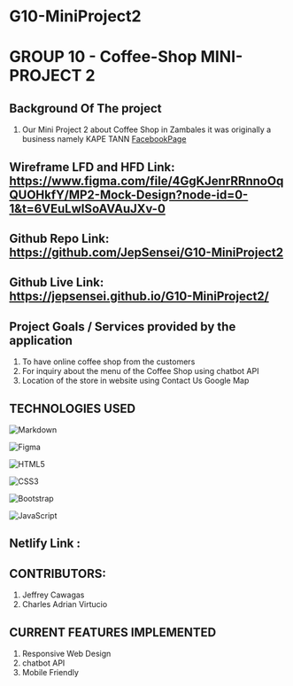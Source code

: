 ﻿# G10-MiniProject2

# GROUP 10 - Coffee-Shop MINI-PROJECT 2

## Background Of The project
1. Our Mini Project 2 about Coffee Shop in Zambales it was originally a business namely KAPE TANN [FacebookPage](https://www.facebook.com/kapetanncoffee) 

## Wireframe LFD and HFD Link: https://www.figma.com/file/4GgKJenrRRnnoOqQUOHkfY/MP2-Mock-Design?node-id=0-1&t=6VEuLwISoAVAuJXv-0

## Github Repo Link: https://github.com/JepSensei/G10-MiniProject2

## Github Live Link: https://jepsensei.github.io/G10-MiniProject2/

## Project Goals / Services provided by the application

1. To have online coffee shop from the customers
2. For inquiry about the menu of the Coffee Shop using chatbot API
3. Location of the store in website using Contact Us Google Map

## TECHNOLOGIES USED

![Markdown](https://img.shields.io/badge/markdown-%23000000.svg?style=for-the-badge&logo=markdown&logoColor=white)

![Figma](https://img.shields.io/badge/figma-%23F24E1E.svg?style=for-the-badge&logo=figma&logoColor=white)

![HTML5](https://img.shields.io/badge/html5-%23E34F26.svg?style=for-the-badge&logo=html5&logoColor=white)

![CSS3](https://img.shields.io/badge/css3-%231572B6.svg?style=for-the-badge&logo=css3&logoColor=white)

![Bootstrap](https://img.shields.io/badge/bootstrap-%23563D7C.svg?style=for-the-badge&logo=bootstrap&logoColor=white)

![JavaScript](https://img.shields.io/badge/javascript-%23323330.svg?style=for-the-badge&logo=javascript&logoColor=%23F7DF1E)

## Netlify Link : 

## CONTRIBUTORS:

1. Jeffrey Cawagas
2. Charles Adrian Virtucio

## CURRENT FEATURES IMPLEMENTED

1. Responsive Web Design
2. chatbot API
3. Mobile Friendly
